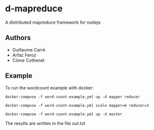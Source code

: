# d-mapreduce
A distributed mapreduce framework for nodejs

## Authors
- Guillaume Carré
- Arfaz Feroz
- Côme Cothenet

## Example

To run the wordcount example with docker:
```
docker-compose -f word-count-example.yml up -d mapper reducer
```
```
docker-compose -f word-count-example.yml scale mapper=6 reducer=3
```
```
docker-compose -f word-count-example.yml up -d master
```
The results are written in the file out.txt
